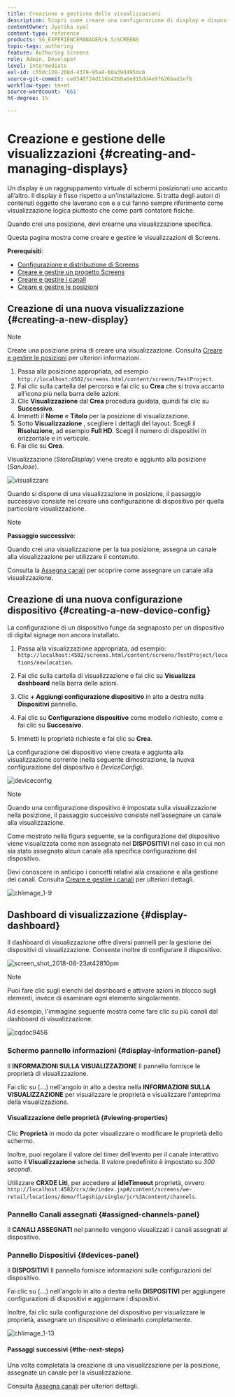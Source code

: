 ```yaml
---
title: Creazione e gestione delle visualizzazioni
description: Scopri come creare una configurazione di display e dispositivi in AEM Screens. Inoltre, scopri il dashboard di visualizzazione.
contentOwner: Jyotika syal
content-type: reference
products: SG_EXPERIENCEMANAGER/6.5/SCREENS
topic-tags: authoring
feature: Authoring Screens
role: Admin, Developer
level: Intermediate
exl-id: c55dc128-208d-4379-95a8-60a39d495dc0
source-git-commit: ce8340f24d116b4268a6ed15dd4e9f626bad1ef6
workflow-type: tm+mt
source-wordcount: '661'
ht-degree: 1%

---
```


# Creazione e gestione delle visualizzazioni {#creating-and-managing-displays}

Un display è un raggruppamento virtuale di schermi posizionati uno accanto all’altro. Il display è fisso rispetto a un&#39;installazione. Si tratta degli autori di contenuti oggetto che lavorano con e a cui fanno sempre riferimento come visualizzazione logica piuttosto che come parti contatore fisiche.

Quando crei una posizione, devi crearne una visualizzazione specifica.

Questa pagina mostra come creare e gestire le visualizzazioni di Screens.

**Prerequisiti**:

* [Configurazione e distribuzione di Screens](configuring-screens-introduction.md)
* [Creare e gestire un progetto Screens](creating-a-screens-project.md)
* [Creare e gestire i canali](managing-channels.md)
* [Creare e gestire le posizioni](managing-locations.md)

## Creazione di una nuova visualizzazione {#creating-a-new-display}

>[!NOTE]
>
>Create una posizione prima di creare una visualizzazione. Consulta [Creare e gestire le posizioni](managing-locations.md) per ulteriori informazioni.

1. Passa alla posizione appropriata, ad esempio `http://localhost:4502/screens.html/content/screens/TestProject`.
1. Fai clic sulla cartella del percorso e fai clic su **Crea** che si trova accanto all’icona più nella barra delle azioni.
1. Clic **Visualizzazione** dal **Crea** procedura guidata, quindi fai clic su **Successivo**.
1. Immetti il **Nome** e **Titolo** per la posizione di visualizzazione.
1. Sotto **Visualizzazione** , scegliere i dettagli del layout. Scegli il **Risoluzione**, ad esempio **Full HD**. Scegli il numero di dispositivi in orizzontale e in verticale.
1. Fai clic su **Crea**.

Visualizzazione (*StoreDisplay*) viene creato e aggiunto alla posizione (*SanJose*).

![visualizzare](assets/display.gif)

Quando si dispone di una visualizzazione in posizione, il passaggio successivo consiste nel creare una configurazione di dispositivo per quella particolare visualizzazione.

>[!NOTE]
>
>**Passaggio successivo**:
>
>Quando crei una visualizzazione per la tua posizione, assegna un canale alla visualizzazione per utilizzare il contenuto.
>
>Consulta la [Assegna canali](channel-assignment.md) per scoprire come assegnare un canale alla visualizzazione.

## Creazione di una nuova configurazione dispositivo {#creating-a-new-device-config}

La configurazione di un dispositivo funge da segnaposto per un dispositivo di digital signage non ancora installato.

1. Passa alla visualizzazione appropriata, ad esempio: `http://localhost:4502/screens.html/content/screens/TestProject/locations/newlocation`.
1. Fai clic sulla cartella di visualizzazione e fai clic su **Visualizza dashboard** nella barra delle azioni.
1. Clic **+ Aggiungi configurazione dispositivo** in alto a destra nella **Dispositivi** pannello.

1. Fai clic su **Configurazione dispositivo** come modello richiesto, come e fai clic su **Successivo**.

1. Immetti le proprietà richieste e fai clic su **Crea**.

La configurazione del dispositivo viene creata e aggiunta alla visualizzazione corrente (nella seguente dimostrazione, la nuova configurazione del dispositivo è *DeviceConfig*).

![deviceconfig](assets/deviceconfig.gif)

>[!NOTE]
>
>Quando una configurazione dispositivo è impostata sulla visualizzazione nella posizione, il passaggio successivo consiste nell’assegnare un canale alla visualizzazione.
>
>Come mostrato nella figura seguente, se la configurazione del dispositivo viene visualizzata come non assegnata nel **DISPOSITIVI** nel caso in cui non sia stato assegnato alcun canale alla specifica configurazione del dispositivo.
>
>Devi conoscere in anticipo i concetti relativi alla creazione e alla gestione dei canali. Consulta [Creare e gestire i canali](managing-channels.md) per ulteriori dettagli.

![chlimage_1-9](assets/chlimage_1-9.png)

## Dashboard di visualizzazione {#display-dashboard}

Il dashboard di visualizzazione offre diversi pannelli per la gestione dei dispositivi di visualizzazione. Consente inoltre di configurare il dispositivo.

![screen_shot_2018-08-23at42810pm](assets/screen_shot_2018-08-23at42810pm.png)

>[!NOTE]
>
>Puoi fare clic sugli elenchi del dashboard e attivare azioni in blocco sugli elementi, invece di esaminare ogni elemento singolarmente.
>
>Ad esempio, l&#39;immagine seguente mostra come fare clic su più canali dal dashboard di visualizzazione.

![cqdoc9456](assets/cqdoc9456.gif)

### Schermo pannello informazioni {#display-information-panel}

Il **INFORMAZIONI SULLA VISUALIZZAZIONE** Il pannello fornisce le proprietà di visualizzazione.

Fai clic su (**...**) nell&#39;angolo in alto a destra nella **INFORMAZIONI SULLA VISUALIZZAZIONE** per visualizzare le proprietà e visualizzare l&#39;anteprima della visualizzazione.


#### Visualizzazione delle proprietà {#viewing-properties}

Clic **Proprietà** in modo da poter visualizzare o modificare le proprietà dello schermo.

Inoltre, puoi regolare il valore del timer dell’evento per il canale interattivo sotto il **Visualizzazione** scheda. Il valore predefinito è impostato su *300 secondi*.

Utilizzare **CRXDE Liti**, per accedere al **idleTimeout** proprietà, ovvero `http://localhost:4502/crx/de/index.jsp#/content/screens/we-retail/locations/demo/flagship/single/jcr%3Acontent/channels`.


### Pannello Canali assegnati {#assigned-channels-panel}

Il **CANALI ASSEGNATI** nel pannello vengono visualizzati i canali assegnati al dispositivo.


### Pannello Dispositivi {#devices-panel}

Il **DISPOSITIVI** Il pannello fornisce informazioni sulle configurazioni del dispositivo.

Fai clic su (**...**) nell&#39;angolo in alto a destra nella **DISPOSITIVI** per aggiungere configurazioni di dispositivi e aggiornare i dispositivi.

Inoltre, fai clic sulla configurazione del dispositivo per visualizzare le proprietà, assegnare un dispositivo o eliminarlo completamente.

![chlimage_1-13](assets/chlimage_1-13.png)

#### Passaggi successivi {#the-next-steps}

Una volta completata la creazione di una visualizzazione per la posizione, assegnate un canale per la visualizzazione.

Consulta [Assegna canali](channel-assignment.md) per ulteriori dettagli.
